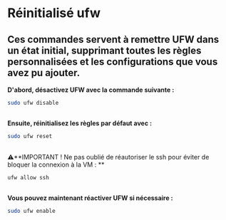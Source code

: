 # Réinitialisé ufw

## Ces commandes servent à remettre UFW dans un état initial, supprimant toutes les règles personnalisées et les configurations que vous avez pu ajouter.

**D'abord, désactivez UFW avec la commande suivante :**

```bash
sudo ufw disable
```

##

**Ensuite, réinitialisez les règles par défaut avec :**

```bash
sudo ufw reset
```

##

⚠️**IMPORTANT ! Ne pas oublié de réautoriser le ssh pour éviter de bloquer la connexion à la VM : **

```bash
ufw allow ssh
```

##
**Vous pouvez maintenant réactiver UFW si nécessaire :**

```bash
sudo ufw enable
```
